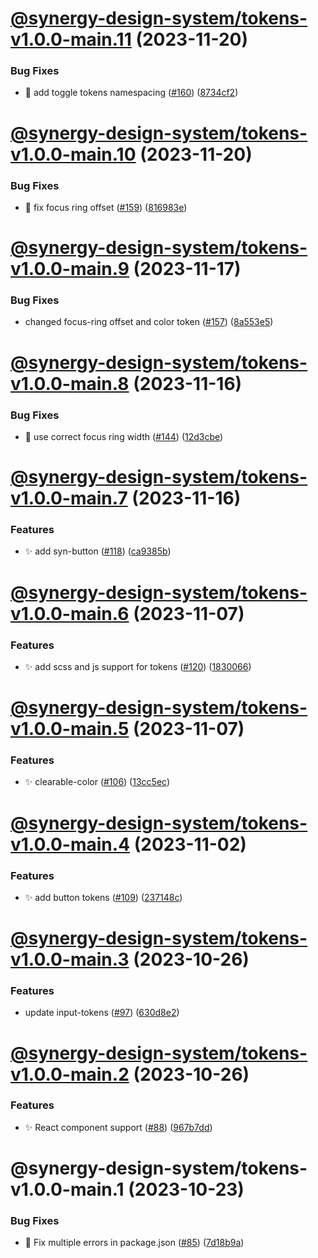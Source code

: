 # [@synergy-design-system/tokens-v1.0.0-main.11](https://github.com/synergy-design-system/synergy-design-system/compare/tokens/1.0.0-main.10...tokens/1.0.0-main.11) (2023-11-20)

### Bug Fixes

- 🐛 add toggle tokens namespacing ([#160](https://github.com/synergy-design-system/synergy-design-system/issues/160)) ([8734cf2](https://github.com/synergy-design-system/synergy-design-system/commit/8734cf201e199defa23ff1419f20fa1efdf2fc56))

# [@synergy-design-system/tokens-v1.0.0-main.10](https://github.com/synergy-design-system/synergy-design-system/compare/tokens/1.0.0-main.9...tokens/1.0.0-main.10) (2023-11-20)

### Bug Fixes

- 🐛 fix focus ring offset ([#159](https://github.com/synergy-design-system/synergy-design-system/issues/159)) ([816983e](https://github.com/synergy-design-system/synergy-design-system/commit/816983ed01d22c5aa0bda18892e399d26462b1ef))

# [@synergy-design-system/tokens-v1.0.0-main.9](https://github.com/synergy-design-system/synergy-design-system/compare/tokens/1.0.0-main.8...tokens/1.0.0-main.9) (2023-11-17)

### Bug Fixes

- changed focus-ring offset and color token ([#157](https://github.com/synergy-design-system/synergy-design-system/issues/157)) ([8a553e5](https://github.com/synergy-design-system/synergy-design-system/commit/8a553e53ca31e3ac5fa44c176fbeec5797cf37a9))

# [@synergy-design-system/tokens-v1.0.0-main.8](https://github.com/synergy-design-system/synergy-design-system/compare/tokens/1.0.0-main.7...tokens/1.0.0-main.8) (2023-11-16)

### Bug Fixes

- 🐛 use correct focus ring width ([#144](https://github.com/synergy-design-system/synergy-design-system/issues/144)) ([12d3cbe](https://github.com/synergy-design-system/synergy-design-system/commit/12d3cbe9241a4edca0afabc20dad74cd9874d3b0))

# [@synergy-design-system/tokens-v1.0.0-main.7](https://github.com/synergy-design-system/synergy-design-system/compare/tokens/1.0.0-main.6...tokens/1.0.0-main.7) (2023-11-16)

### Features

- ✨ add syn-button ([#118](https://github.com/synergy-design-system/synergy-design-system/issues/118)) ([ca9385b](https://github.com/synergy-design-system/synergy-design-system/commit/ca9385beef3f868679d51088d3fa372423277223))

# [@synergy-design-system/tokens-v1.0.0-main.6](https://github.com/synergy-design-system/synergy-design-system/compare/tokens/1.0.0-main.5...tokens/1.0.0-main.6) (2023-11-07)

### Features

- ✨ add scss and js support for tokens ([#120](https://github.com/synergy-design-system/synergy-design-system/issues/120)) ([1830066](https://github.com/synergy-design-system/synergy-design-system/commit/1830066b12a061013a4fb67adaf0856de11f5e9a))

# [@synergy-design-system/tokens-v1.0.0-main.5](https://github.com/synergy-design-system/synergy-design-system/compare/tokens/1.0.0-main.4...tokens/1.0.0-main.5) (2023-11-07)

### Features

- ✨ clearable-color ([#106](https://github.com/synergy-design-system/synergy-design-system/issues/106)) ([13cc5ec](https://github.com/synergy-design-system/synergy-design-system/commit/13cc5ecd0a9f4776dae711c78a3d9e40a0d930e8))

# [@synergy-design-system/tokens-v1.0.0-main.4](https://github.com/synergy-design-system/synergy-design-system/compare/tokens/1.0.0-main.3...tokens/1.0.0-main.4) (2023-11-02)

### Features

- ✨ add button tokens ([#109](https://github.com/synergy-design-system/synergy-design-system/issues/109)) ([237148c](https://github.com/synergy-design-system/synergy-design-system/commit/237148ccf64be74fc3721dc5381010c5495890f8))

# [@synergy-design-system/tokens-v1.0.0-main.3](https://github.com/synergy-design-system/synergy-design-system/compare/tokens/1.0.0-main.2...tokens/1.0.0-main.3) (2023-10-26)

### Features

- update input-tokens ([#97](https://github.com/synergy-design-system/synergy-design-system/issues/97)) ([630d8e2](https://github.com/synergy-design-system/synergy-design-system/commit/630d8e25b053daae1c78944e5e56577aead1a6c2))

# [@synergy-design-system/tokens-v1.0.0-main.2](https://github.com/synergy-design-system/synergy-design-system/compare/tokens/1.0.0-main.1...tokens/1.0.0-main.2) (2023-10-26)

### Features

- ✨ React component support ([#88](https://github.com/synergy-design-system/synergy-design-system/issues/88)) ([967b7dd](https://github.com/synergy-design-system/synergy-design-system/commit/967b7ddce3f2e1f6a1c55898c1368f0560947101))

# @synergy-design-system/tokens-v1.0.0-main.1 (2023-10-23)

### Bug Fixes

- 🤔 Fix multiple errors in package.json ([#85](https://github.com/synergy-design-system/synergy-design-system/issues/85)) ([7d18b9a](https://github.com/synergy-design-system/synergy-design-system/commit/7d18b9a43c836a33f9f1beaefd18c4c2abf937c4))
